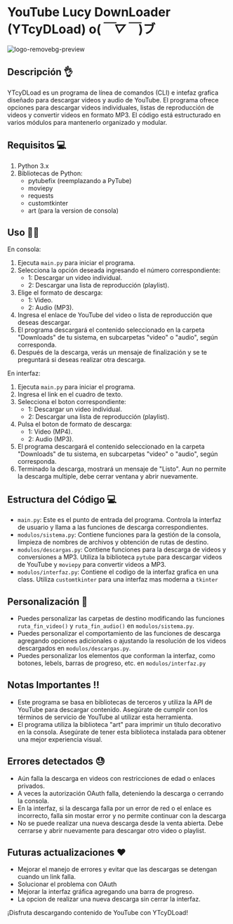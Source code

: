 # YouTube Lucy DownLoader (YTcyDLoad) o(*￣▽￣*)ブ

![logo-removebg-preview](https://github.com/Lucybell652/YTcyDLoad/assets/142288977/9a4273d1-597c-4f3e-9c9e-6c7fe89aaf50)

## Descripción 👌
YTcyDLoad es un programa de línea de comandos (CLI) e intefaz grafica diseñado para descargar videos y audio de YouTube. El programa ofrece opciones para descargar videos individuales, listas de reproducción de videos y convertir videos en formato MP3. El código está estructurado en varios módulos para mantenerlo organizado y modular.

## Requisitos 💻
1. Python 3.x
2. Bibliotecas de Python:
   - pytubefix (reemplazando a PyTube)
   - moviepy
   - requests
   - customtkinter
   - art (para la version de consola)

## Uso 👩‍💻
En consola:
1. Ejecuta `main.py` para iniciar el programa.
2. Selecciona la opción deseada ingresando el número correspondiente:
   - 1: Descargar un video individual.
   - 2: Descargar una lista de reproducción (playlist).
3. Elige el formato de descarga:
   - 1: Video.
   - 2: Audio (MP3).
4. Ingresa el enlace de YouTube del video o lista de reproducción que deseas descargar.
5. El programa descargará el contenido seleccionado en la carpeta "Downloads" de tu sistema, en subcarpetas "video" o "audio", según corresponda.
6. Después de la descarga, verás un mensaje de finalización y se te preguntará si deseas realizar otra descarga.

En interfaz:
1. Ejecuta `main.py` para iniciar el programa.
2. Ingresa el link en el cuadro de texto.
3. Selecciona el boton correspondiente:
   - 1: Descargar un video individual.
   - 2: Descargar una lista de reproducción (playlist).
4. Pulsa el boton de formato de descarga:
   - 1: Video (MP4).
   - 2: Audio (MP3).
5. El programa descargará el contenido seleccionado en la carpeta "Downloads" de tu sistema, en subcarpetas "video" o "audio", según corresponda.
6. Terminado la descarga, mostrará un mensaje de "Listo". Aun no permite la descarga multiple, debe cerrar ventana y abrir nuevamente.

## Estructura del Código 💻
- `main.py`: Este es el punto de entrada del programa. Controla la interfaz de usuario y llama a las funciones de descarga correspondientes.
- `modulos/sistema.py`: Contiene funciones para la gestión de la consola, limpieza de nombres de archivos y obtención de rutas de destino.
- `modulos/descargas.py`: Contiene funciones para la descarga de videos y conversiones a MP3. Utiliza la biblioteca `pytube` para descargar videos de YouTube y `moviepy` para convertir videos a MP3.
- `modulos/interfaz.py`: Contiene el codigo de la interfaz grafica en una class. Utiliza `customtkinter` para una interfaz mas moderna a `tkinter` 

## Personalización 🖖
- Puedes personalizar las carpetas de destino modificando las funciones `ruta_fin_video()` y `ruta_fin_audio()` en `modulos/sistema.py`.
- Puedes personalizar el comportamiento de las funciones de descarga agregando opciones adicionales o ajustando la resolución de los videos descargados en `modulos/descargas.py`.
- Puedes personalizar los elementos que conforman la interfaz, como botones, lebels, barras de progreso, etc. en `modulos/interfaz.py`

## Notas Importantes ‼️
- Este programa se basa en bibliotecas de terceros y utiliza la API de YouTube para descargar contenido. Asegúrate de cumplir con los términos de servicio de YouTube al utilizar esta herramienta.
- El programa utiliza la biblioteca "art" para imprimir un título decorativo en la consola. Asegúrate de tener esta biblioteca instalada para obtener una mejor experiencia visual.

## Errores detectados 😓
- Aún falla la descarga en videos con restricciones de edad o enlaces privados.
- A veces la autorización OAuth falla, deteniendo la descarga o cerrando la consola.
- En la interfaz, si la descarga falla por un error de red o el enlace es incorrecto, falla sin mostar error y no permite continuar con la descarga
- No se puede realizar una nueva descarga desde la venta abierta. Debe cerrarse y abrir nuevamente para descargar otro video o playlist.

## Futuras actualizaciones ♥️
- Mejorar el manejo de errores y evitar que las descargas se detengan cuando un link falla.
- Solucionar el problema con OAuth
- Mejorar la interfaz gráfica agregando una barra de progreso.
- La opcion de realizar una nueva descarga sin cerrar la interfaz.

¡Disfruta descargando contenido de YouTube con YTcyDLoad!
